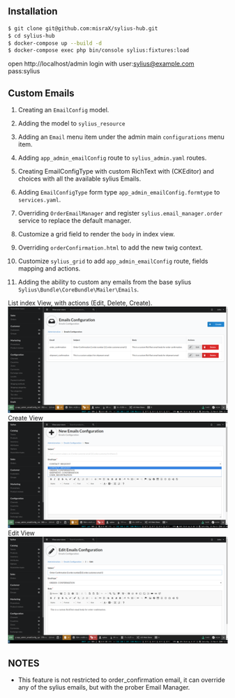 Installation
------------

```bash
$ git clone git@github.com:misraX/sylius-hub.git
$ cd sylius-hub
$ docker-compose up --build -d
$ docker-compose exec php bin/console sylius:fixtures:load

```
open http://localhost/admin login with user:sylius@example.com pass:sylius

Custom Emails
------------

1. Creating an `EmailConfig` model.

2. Adding the model to `sylius_resource`

3. Adding an `Email` menu item under the admin main `configurations` menu item.

4. Adding `app_admin_emailConfig` route to `sylius_admin.yaml` routes.

5. Creating EmailConfigType with custom RichText with (CKEditor) and choices with all the available sylius Emails.

6. Adding `EmailConfigType` form type `app_admin_emailConfig.formtype` to `services.yaml`.

7. Overriding  `OrderEmailManager` and register `sylius.email_manager.order` service to replace the default manager.

8. Customize a grid field to render the `body` in index view.

8. Overriding `orderConfirmation.html` to add the new twig context.

9. Customize `sylius_grid` to add `app_admin_emailConfig` route, fields mapping and actions.

10. Adding the ability to custom any emails from the base sylius `Sylius\Bundle\CoreBundle\Mailer\Emails`. 

List index View, with actions (Edit, Delete, Create).
![ListView](https://raw.githubusercontent.com/misraX/sylius-hub/master/screenshots/admin-index-listView.png?token=AKdlUVPWXF0GrbHFnn2TCMX_kD-oabQ0ks5clbaRwA%3D%3D)
Create View
![createView](https://raw.githubusercontent.com/misraX/sylius-hub/master/screenshots/admin-create-createView.png?token=AKdlUXgPhNkGS5h6yxKZya8DK-HxWAiZks5clbcEwA%3D%3D)
Edit View
![updateView](https://raw.githubusercontent.com/misraX/sylius-hub/master/screenshots/admin-edit-editView.png?token=AKdlUYVX-u2wlzr5DHQAKeIWHxSLEYqnks5clbemwA%3D%3D)

NOTES
-----

- This feature is not restricted to order_confirmation email, it can override any of the sylius emails,
but with the prober Email Manager.
